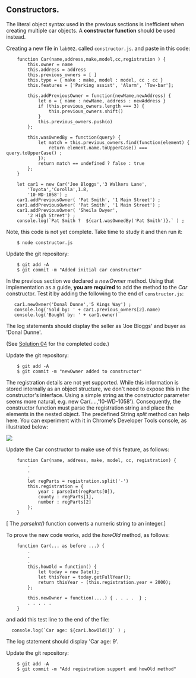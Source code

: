 ## Constructors.

The literal object syntax used in the previous sections is inefficient when creating multiple car objects. A __constructor function__ should be used instead. 

Creating a new file in `lab002`. called `constructor.js`. and paste in this code:
 
		function Car(name,address,make,model,cc,registration ) {
			this.owner = name
			this.address = address
			this.previous_owners = [ ]
			this.type = { make : make, model : model, cc : cc }
			this.features = ['Parking assist', 'Alarm', 'Tow-bar'];

			this.addPreviousOwner = function(newName,newAddress) {
				let o = { name : newName, address : newAddress }
				if (this.previous_owners.length === 3) {
					this.previous_owners.shift()
				}
				this.previous_owners.push(o)
			};
			
			this.wasOwnedBy = function(query) {
				let match = this.previous_owners.find(function(element) {
					return element.name.toUpperCase() === query.toUpperCase() ;
				});
				return match == undefined ? false : true 
			};
		}

		let car1 = new Car('Joe Bloggs','3 Walkers Lane',
			'Toyota','Corolla',1.8,
			'10-WD-1058') ;
		car1.addPreviousOwner( 'Pat Smith', '1 Main Street') ;
		car1.addPreviousOwner( 'Pat Smith', '1 Main Street') ;
		car1.addPreviousOwner( 'Sheila Dwyer', 
			'2 High Street') ;
		console.log(`Pat Smith ?  ${car1.wasOwnedBy('Pat Smith')}.` ) ;


Note, this code is not yet complete. Take time to study it and then run it:

        $ node constructor.js 
 
 Update the git repository:
 
        $ git add -A
        $ git commit -m "Added initial car constructor"
 
In the previous section we declared a *newOwner* method. Using that implementation as a guide, __you are required__ to add the method to the *Car* constructor. Test it by adding the following to the end of `constructor.js`:

	   car1.newOwner('Donal Dunne','5 Kings Way') ;
       console.log('Sold by: ' + car1.previous_owners[2].name) 
       console.log('Bought by: ' + car1.owner) 

The log statements should display the seller as 'Joe Bloggs' and buyer as 'Donal Dunne'.

(See [Solution 04][solution] for the completed code.)

Update the git repository:
 
        $ git add -A
        $ git commit -m "newOwner added to constructor"

The registration details are not yet supported. While this information is stored internally as an object structure, we don't need to expose this in the constructor's interface. Using a simple string as the constructor parameter seems more natural, e.g. new Car(....,'10-WD-1058'). Consequently, the constructor function must parse the registration string and place the elements in the nested object. The predefined String *split* method can help here. You can experiment with it in  Chrome's Developer Tools console, as illustrated below: 

![][split]

Update the Car constructor to make use of this feature, as follows:

		function Car(name, address, make, model, cc, registration) {
            .
            .
            .
			let regParts = registration.split('-')
			this.registration = {
				year : parseInt(regParts[0]), 
				county : regParts[1], 
				number : regParts[2] 
			};
		}

[ The *parseInt()* function converts a numeric string to an integer.]

To prove the new code works, add the *howOld* method, as follows:

		function Car(... as before ...) {
		    .
		    . 
		    .
			this.howOld = function() {
				let today = new Date();
				let thisYear = today.getFullYear();
		        return thisYear - (this.registration.year + 2000);
			};

			this.newOwner = function(....) { . . . .  } ;
			. . . . . 
		}
	  
and add this test line to the end of the file:

      console.log(`Car age: ${car1.howOld()}` ) ;

The log statement should display 'Car age: 9'. 

Update the git repository:
 
        $ git add -A
        $ git commit -m "Add registration support and howOld method"

[solution]: ./index.html#/Solutions
[date]: ./img/date.png
[split]: ./img/split.png